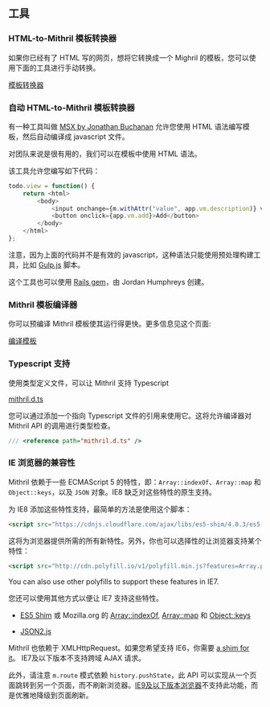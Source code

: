 ## 工具

### HTML-to-Mithril 模板转换器

如果你已经有了 HTML 写的网页，想将它转换成一个 Mighril 的模板，您可以使用下面的工具进行手动转换。

[模板转换器](http://mithril.js.org/tools/template-converter.html)

### 自动 HTML-to-Mithril 模板转换器

有一种工具叫做 [MSX by Jonathan Buchanan](https://github.com/insin/msx) 允许您使用 HTML 语法编写模板，然后自动编译成 javascript 文件。

对团队来说是很有用的，我们可以在模板中使用 HTML 语法。

该工具允许您编写如下代码：

```javascript
todo.view = function() {
	return <html>
		<body>
			<input onchange={m.withAttr("value", app.vm.description)} value={app.vm.description()}/>
			<button onclick={app.vm.add}>Add</button>
		</body>
	</html>
};
```

注意，因为上面的代码并不是有效的 javascript，这种语法只能使用预处理构建工具，比如 [Gulp.js](http://gulpjs.com) 脚本。

这个工具也可以使用 [Rails gem](https://github.com/mrsweaters/mithril-rails)，由 Jordan Humphreys 创建。

### Mithril 模板编译器

你可以预编译 Mithril 模板使其运行得更快。更多信息见这个页面:

[编译模板](optimizing-performance.md#compiling-templates)

### Typescript 支持

使用类型定义文件，可以让 Mithril 支持 Typescript 

[mithril.d.ts](mithril.d.ts)

您可以通过添加一个指向 Typescript 文件的引用来使用它。这将允许编译器对 Mithril API 的调用进行类型检查。

```javascript
/// <reference path="mithril.d.ts" />
```

### IE 浏览器的兼容性

Mithril 依赖于一些 ECMAScript 5 的特性，即：`Array::indexOf`、`Array::map` 和 `Object::keys`，以及 `JSON` 对象。IE8 缺乏对这些特性的原生支持。

为 IE8 添加这些特性支持，最简单的方法是使用这个脚本：

```html
<script src="https://cdnjs.cloudflare.com/ajax/libs/es5-shim/4.0.3/es5-shim.min.js"></script>
```

这将为浏览器提供所需的所有新特性。另外，你也可以选择性的让浏览器支持某个特性：

```html
<script src="http://cdn.polyfill.io/v1/polyfill.min.js?features=Array.prototype.indexOf,Object.keys,Function.prototype.bind,Array.prototype.forEach,JSON"></script>
```

You can also use other polyfills to support these features in IE7.

您还可以使用其他方式以便让 IE7 支持这些特性。

-	[ES5 Shim](https://github.com/es-shims/es5-shim) 或 Mozilla.org 的 [Array::indexOf](https://developer.mozilla.org/en-US/docs/Web/JavaScript/Reference/Global_Objects/Array/indexOf), [Array::map](https://developer.mozilla.org/en-US/docs/Web/JavaScript/Reference/Global_Objects/Array/map) 和 [Object::keys](https://developer.mozilla.org/en-US/docs/Web/JavaScript/Reference/Global_Objects/Object/keys)

-	[JSON2.js](https://github.com/douglascrockford/JSON-js/blob/master/json2.js)

Mithril 也依赖于 XMLHttpRequest。如果您希望支持 IE6，你需要 [a shim for it](https://gist.github.com/Contra/2709462)。 IE7及以下版本不支持跨域 AJAX 请求。

此外，请注意 `m.route` 模式依赖 `history.pushState`，此 API 可以实现从一个页面跳转到另一个页面，而不刷新浏览器。[IE9及以下版本浏览器](http://caniuse.com/#search=pushstate)不支持此功能，而是优雅地降级到页面刷新。
